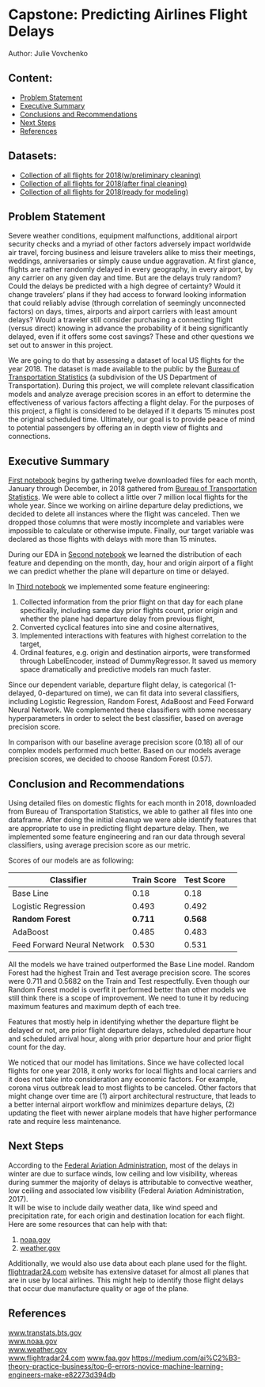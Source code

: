 # Capstone: Predicting Airlines Flight Delays

Author: Julie Vovchenko


## Content:
- [Problem Statement](#Problem-Statement)
- [Executive Summary](#Executive-Summary)
- [Conclusions and Recommendations](#Conclusions-and-Recommendations)
- [Next Steps](#Next-Steps)
- [References](#References)


## Datasets:
- [Collection of all flights for 2018(w/preliminary cleaning)](https://drive.google.com/open?id=1jAT2eYlOb6iwaCs48KP1Tqo9uRdMzYWg)
- [Collection of all flights for 2018(after final cleaning)](https://drive.google.com/open?id=1JBU4TLi5_JbYPWrBWycGbkM4DvN8mPrS)
- [Collection of all flights for 2018(ready for modeling)](https://drive.google.com/open?id=13xUDZlglltxO7j7fe-C4RGEjcCIqq1mA)


## Problem Statement
Severe weather conditions, equipment malfunctions, additional airport security checks and a myriad of other factors adversely impact worldwide air travel, forcing business and leisure travelers alike to miss their meetings, weddings, anniversaries or simply cause undue aggravation. At first glance, flights are rather randomly delayed in every geography, in every airport, by any carrier on any given day and time. But are the delays truly random? Could the delays be predicted with a high degree of certainty? Would it change travelers’ plans if they had access to forward looking information that could reliably advise (through correlation of seemingly unconnected factors) on days, times, airports and airport carriers with least amount delays? Would a traveler still consider purchasing a connecting flight (versus direct) knowing in advance the probability of it being significantly delayed, even if it offers some cost savings? These and other questions we set out to answer in this project.

We are going to do that by assessing a dataset of local US flights for the year 2018. The dataset is made available to the public by the [Bureau of Transportation Statistics](https://www.transtats.bts.gov/DL_SelectFields.asp?Table_ID=236) (a subdivision of the US Department of Transportation). During this project, we will complete relevant classification models and analyze average precision scores in an effort to determine the effectiveness of various factors affecting a flight delay. For the purposes of this project, a flight is considered to be delayed if it departs 15 minutes post the original scheduled time.  Ultimately, our goal is to provide peace of mind to potential passengers by offering an in depth view of flights and connections. 


## Executive Summary
[First notebook](../code/1_data_cleaning.ipynb) begins by gathering twelve downloaded files for each month, January through December, in 2018 gathered from [Bureau of Transportation Statistics](https://www.transtats.bts.gov/DL_SelectFields.asp?Table_ID=236).  We were able to collect a little over 7 million local flights for the whole year. Since we working on airline departure delay predictions, we decided to delete all instances where the flight was canceled. Then we dropped those columns that were mostly incomplete and variables were impossible to calculate or otherwise impute. Finally, our target variable was declared as those flights with delays with more than 15 minutes.

During our EDA in [Second notebook](../code/2_eda.ipynb) we learned the distribution of each feature and depending on the month, day, hour and origin airport of a flight we can predict whether the plane will departure on time or delayed. 

In [Third notebook](../code/2_modeling.ipynb) we implemented some feature engineering: 
1. Collected information from the prior flight on that day for each plane specifically, including same day prior flights count, prior origin and whether the plane had departure delay from previous flight,
2. Converted cyclical features into sine and cosine alternatives,
3. Implemented interactions with features with highest correlation to the target,  
4. Ordinal features, e.g. origin and destination airports, were transformed through LabelEncoder, instead of DummyRegressor. It saved us memory space dramatically and predictive models ran much faster. 

Since our dependent variable, departure flight delay, is categorical (1-delayed, 0-departured on time), we can fit data into several classifiers, including Logistic Regression, Random Forest, AdaBoost and Feed Forward Neural Network. We complemented these classifiers with some necessary hyperparameters in order to select the best classifier, based on average precision score. 

In comparison with our baseline average precision score (0.18) all of our complex models performed much better.  Based on our models average precision scores, we decided to choose Random Forest (0.57). 


## Conclusion and Recommendations
Using detailed files on domestic flights for each month in 2018, downloaded from Bureau of Transportation Statistics, we able to gather all files into one dataframe. After doing the initial cleanup we were able identify features that are appropriate to use in predicting flight departure delay. Then, we implemented some feature engineering and ran our data through several classifiers, using average precision score as our metric.

Scores of our models are as following: 

|   Classifier   | Train Score | Test Score |  |
|------------|------------|-------------|------------|
|      Base Line      | 0.18  | 0.18       |            |
| Logistic Regression | 0.493| 0.492        |        |
|  **Random Forest**  |**0.711** | **0.568**        |       |
|    AdaBoost   |0.485 | 0.483      |      |
|    Feed Forward Neural Network   | 0.530 | 0.531     |       |

All the models we have trained outperformed the Base Line model. Random Forest had the highest Train and Test average precision score. The scores were 0.711 and 0.5682 on the Train and Test respectfully. Even though our Random Forest model is overfit it performed better than other models we still think there is a scope of improvement. We need to tune it by reducing maximum features and maximum depth of each tree.

Features that mostly help in identifying whether the departure flight be delayed or not, are prior flight departure delays, scheduled departure hour and scheduled arrival hour, along with prior departure hour and prior flight count for the day. 

We noticed that our model has limitations. Since we have collected local flights for one year 2018, it only works for local flights and local carriers and it does not take into consideration any economic factors. For example, corona virus outbreak  lead to most flights to be canceled. Other factors that might change over time are (1) airport architectural restructure, that leads to a better internal airport workflow and minimizes departure delays, (2) updating the fleet with newer airplane models that have higher performance rate and require less maintenance.


## Next Steps
According to the [Federal Aviation Administration](https://www.sciencedirect.com/science/article/pii/S2212012218300753), most of the delays in winter are due to surface winds, low ceiling and low visibility, whereas during summer the majority of delays is attributable to convective weather, low ceiling and associated low visibility (Federal Aviation Administration, 2017).  
It will be wise to include daily weather data, like wind speed and precipitation rate, for each origin and destination location for each flight. Here are some resources that can help with that:  
1. [noaa.gov](https://www.ncdc.noaa.gov/cdo-web/)
2. [weather.gov](https://www.weather.gov/help-past-weather)

Additionally, we would also use data about each plane used for the flight. [flightradar24.com](https://www.flightradar24.com/data/aircraft/) website has extensive dataset for almost all planes that are in use by local airlines. This might help to identify those flight delays that occur due manufacture quality or age of the plane. 


## References
www.transtats.bts.gov  
www.noaa.gov  
www.weather.gov  
www.flightradar24.com 
www.faa.gov
https://medium.com/ai%C2%B3-theory-practice-business/top-6-errors-novice-machine-learning-engineers-make-e82273d394db  

